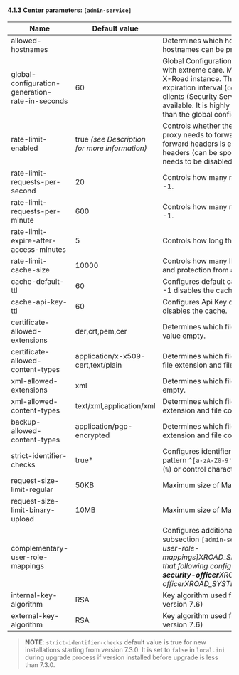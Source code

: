 #### 4.1.3 Center parameters: `[admin-service]`

| **Name**                                        | **Default value**                                   | **Description**                                                                                                                                                                                                                                                                                                                                                                                                                                                                                                                                                                                                                                                                                                                                                |
|-------------------------------------------------|-----------------------------------------------------|----------------------------------------------------------------------------------------------------------------------------------------------------------------------------------------------------------------------------------------------------------------------------------------------------------------------------------------------------------------------------------------------------------------------------------------------------------------------------------------------------------------------------------------------------------------------------------------------------------------------------------------------------------------------------------------------------------------------------------------------------------------|
| allowed-hostnames                               |                                                     | Determines which hostnames are allowed to be used in "Host" header of the HTTP requests. Multiple hostnames can be provided as comma separated list. Any hostname is allowed when left unspecified.                                                                                                                                                                                                                                                                                                                                                                                                                                                                                                                                                            |
| global-configuration-generation-rate-in-seconds | 60                                                  | Global Configuration generation interval in seconds. Global configuration generation interval must be modified with extreme care. Misuse of the global configuration generation interval may hinder the operation of the whole X-Road instance. The configuration generation interval must be shorter than the value of global configuration expiration interval (`confExpireIntervalSeconds`), or else the configuration downloaded by the configuration clients (Security Servers or Configuration Proxies) will always expire before valid configuration becomes available. It is highly recommended that the global configuration generation interval is multiple times smaller than the global configuration expiration interval. |
| rate-limit-enabled                              | true  _(see Description for more information)_ | Controls whether the built-in rate limiting is enabled.  Note. If the service is behind a reverse proxy (default), the proxy needs to forward the real IP address for the rate-limiting to work correctly. Therefore, by default, using forward headers is enabled.  If the service is exposed directly, it must not use forwarded (e.g. X-Forwarded-For) headers (can be spoofed by clients), and the corresponding configuration (server.forward-headers-strategy) needs to be disabled (see [additional information](#61-the-configuration-file)).                                                                                                                                                                                                |
| rate-limit-requests-per-second                  | 20                                                  | Controls how many requests from an IP address are allowed per second. To disable this feature, set this value to -1.                                                                                                                                                                                                                                                                                                                                                                                                                                                                                                                                                                                                                                           |
| rate-limit-requests-per-minute                  | 600                                                 | Controls how many requests from an IP address are allowed per minute. To disable this feature, set this value to -1.                                                                                                                                                                                                                                                                                                                                                                                                                                                                                                                                                                                                                                           |
| rate-limit-expire-after-access-minutes          | 5                                                   | Controls how long the rate-limit cache entries are valid                                                                                                                                                                                                                                                                                                                                                                                                                                                                                                                                                                                                                                                                                                       |
| rate-limit-cache-size                           | 10000                                               | Controls how many IP addresses can be remembered in the rate-limit cache Tradeoff between memory usage and protection from a large attack.                                                                                                                                                                                                                                                                                                                                                                                                                                                                                                                                                                                                                     |
| cache-default-ttl                               | 60                                                  | Configures default cache expiration in seconds. Cache is hit during authentication requests. Setting the value to -1 disables the cache.                                                                                                                                                                                                                                                                                                                                                                                                                                                                                                                                                                                                                       |
| cache-api-key-ttl                               | 60                                                  | Configures Api Key cache expiration in seconds. Can be used by various api services. Setting the value to -1 disables the cache.                                                                                                                                                                                                                                                                                                                                                                                                                                                                                                                                                                                                                               |
| certificate-allowed-extensions                  | der,crt,pem,cer                                     | Determines which file extensions are allowed when uploading certificate file. To disable this check, leave this value empty.                                                                                                                                                                                                                                                                                                                                                                                                                                                                                                                                                                                                                                   |
| certificate-allowed-content-types               | application/x-x509-cert,text/plain                  | Determines which file content types are allowed when uploading certificate file. Content type is deducted from file extension and file contents. To disable this check, leave this value empty.                                                                                                                                                                                                                                                                                                                                                                                                                                                                                                                                                                |
| xml-allowed-extensions                          | xml                                                 | Determines which file extensions are allowed when uploading XML file. To disable this check, leave this value empty.                                                                                                                                                                                                                                                                                                                                                                                                                                                                                                                                                                                                                                           |
| xml-allowed-content-types                       | text/xml,application/xml                            | Determines which file content types are allowed when uploading XML file. Content type is deducted from file extension and file contents. To disable this check, leave this value empty.                                                                                                                                                                                                                                                                                                                                                                                                                                                                                                                                                                        |
| backup-allowed-content-types                    | application/pgp-encrypted                           | Determines which file content types are allowed when uploading backup file. Content type is deducted from file extension and file contents. To disable this check, leave this value empty.                                                                                                                                                                                                                                                                                                                                                                                                                                                                                                                                                                     |
| strict-identifier-checks                        | true*                                               | Configures identifier input validation (member code, subsystem code etc).Values:`true`- identifiers must mach pattern `^[a-zA-Z0-9'()+,-.=?]*`.`false`- identfiers must not contain colon (`:`), semicolon (`;`), slashes (`/\`), percent (`%`) or control characters.                                                                                                                                                                                                                                                                                                                                                                                                                                                                             |
| request-size-limit-regular                      | 50KB                                                | Maximum size of Management REST API requests                                                                                                                                                                                                                                                                                                                                                                                                                                                                                                                                                                                                                                                                                                                   |
| request-size-limit-binary-upload                | 10MB                                                | Maximum size of Management REST API requests for file uploads                                                                                                                                                                                                                                                                                                                                                                                                                                                                                                                                                                                                                                                                                                  |
| complementary-user-role-mappings                |                                                     | Configures additional UNIX groups mapped to X-Road user roles. This property is defined using a separate subsection `[admin-service.complementary-user-role-mappings]`, for example:*[admin-service.complementary-user-role-mappings]XROAD_SECURITY_OFFICER=group1,group2XROAD_SYSTEM_ADMINISTRATOR=group3,group4***Note that following configurations are preconfigured and cannot be redefined:***XROAD_SECURITY_OFFICER=xroad-security-officer**XROAD_REGISTRATION_OFFICER=xroad-registration-officer**XROAD_SYSTEM_ADMINISTRATOR=xroad-system-administrator*                                                                                                                                            |
| internal-key-algorithm                          | RSA                                                 | Key algorithm used for generating internal configuration signing keys. Possible values are RSA and EC. (since version 7.6)                                                                                                                                                                                                                                                                                                                                                                                                                                                                                                                                                                                                                                     |
| external-key-algorithm                          | RSA                                                 | Key algorithm used for generating external configuration signing keys. Possible values are RSA and EC. (since version 7.6)                                                                                                                                                                                                                                                                                                                                                                                                                                                                                                                                                                                                                                     |

> **NOTE**: `strict-identifier-checks` default value is true for new installations starting from version 7.3.0. It is
> set to `false` in `local.ini` during upgrade process if version installed before upgrade is less than 7.3.0.